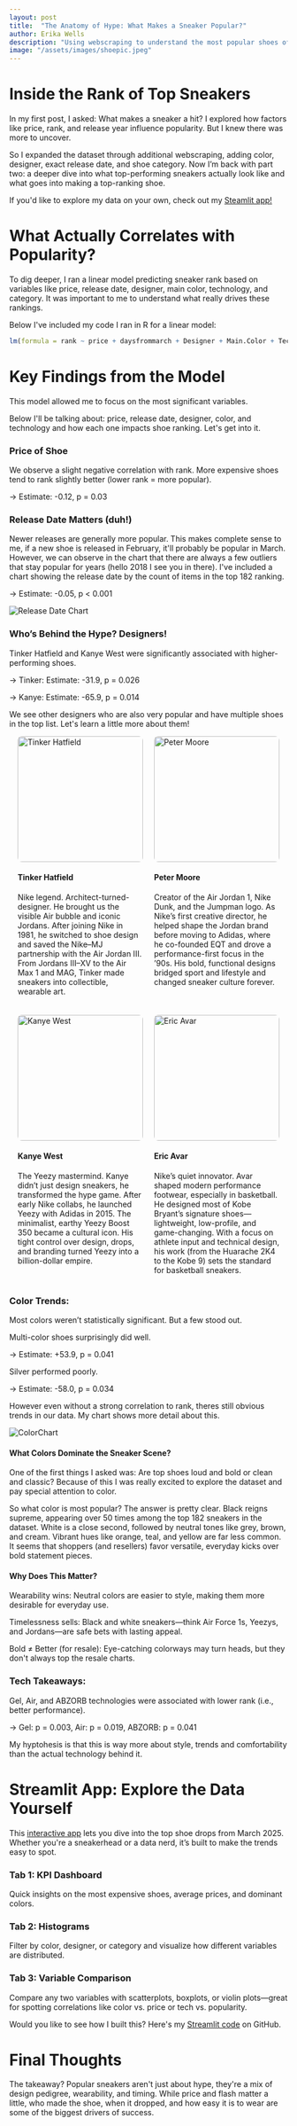 ```yaml
---
layout: post
title:  "The Anatomy of Hype: What Makes a Sneaker Popular?"
author: Erika Wells
description: "Using webscraping to understand the most popular shoes of March 2025 and what makes them stand out."
image: "/assets/images/shoepic.jpeg" 
---
```



# Inside the Rank of Top Sneakers
In my first post, I asked: What makes a sneaker a hit? I explored how factors like price, rank, and release year influence popularity. But I knew there was more to uncover.

So I expanded the dataset through additional webscraping, adding color, designer, exact release date, and shoe category. Now I’m back with part two: a deeper dive into what top-performing sneakers actually look like and what goes into making a top-ranking shoe. 

If you'd like to explore my data on your own, check out my <a href="https://shoeanalysis-rnwj4avdumr7xmuccjtaow.streamlit.app" target="_blank" rel="noopener noreferrer">Steamlit app!</a>

# What Actually Correlates with Popularity?
To dig deeper, I ran a linear model predicting sneaker rank based on variables like price, release date, designer, main color, technology, and category. It was important to me to understand what really drives these rankings. 

Below I've included my code I ran in R for a linear model:

```r
lm(formula = rank ~ price + daysfrommarch + Designer + Main.Color + Technology + Category, data = goatdata)
```

# Key Findings from the Model
This model allowed me to focus on the most significant variables. 

Below I'll be talking about: price, release date, designer, color, and technology and how each one impacts shoe ranking. Let's get into it. 

### Price of Shoe 
We observe a slight negative correlation with rank. More expensive shoes tend to rank slightly better (lower rank = more popular).

 → Estimate: -0.12, p = 0.03

### Release Date Matters (duh!)
Newer releases are generally more popular. This makes complete sense to me, if a new shoe is released in February, it'll probably be popular in March. However, we can observe in the chart that there are always a few outliers that stay popular for years (hello 2018 I see you in there). I've included a chart showing the release date by the count of items in the top 182 ranking. 

 → Estimate: -0.05, p < 0.001

   ![Release Date Chart](https://raw.githubusercontent.com/ErikaWells/myblog/main/assets/images/releasedatechart.png)


### Who’s Behind the Hype? Designers!
Tinker Hatfield and Kanye West were significantly associated with higher-performing shoes.
 
 → Tinker: Estimate: -31.9, p = 0.026

 → Kanye: Estimate: -65.9, p = 0.014

 We see other designers who are also very popular and have multiple shoes in the top list. Let's learn a little more about them! 


<div style="display: flex; flex-wrap: wrap; gap: 20px; justify-content: center;">

  <div style="flex: 0 1 45%; max-width: 45%;">
    <div style="width: 100%; aspect-ratio: 1 / 1; overflow: hidden; border-radius: 8px; margin-bottom: 10px;">
      <img src="https://raw.githubusercontent.com/ErikaWells/myblog/main/assets/images/tinker.jpg" alt="Tinker Hatfield" style="width: 100%; height: 100%; object-fit: cover;" />
    </div>
    <h4>Tinker Hatfield</h4>
    <p>Nike legend. Architect-turned-designer. He brought us the visible Air bubble and iconic Jordans. After joining Nike in 1981, he switched to shoe design and saved the Nike–MJ partnership with the Air Jordan III. From Jordans III–XV to the Air Max 1 and MAG, Tinker made sneakers into collectible, wearable art.</p>
  </div>

  <div style="flex: 0 1 45%; max-width: 45%;">
    <div style="width: 100%; aspect-ratio: 1 / 1; overflow: hidden; border-radius: 8px; margin-bottom: 10px;">
      <img src="https://raw.githubusercontent.com/ErikaWells/myblog/main/assets/images/petermoore.jpg" alt="Peter Moore" style="width: 100%; height: 100%; object-fit: cover;" />
    </div>
    <h4>Peter Moore</h4>
    <p>Creator of the Air Jordan 1, Nike Dunk, and the Jumpman logo. As Nike’s first creative director, he helped shape the Jordan brand before moving to Adidas, where he co-founded EQT and drove a performance-first focus in the ’90s. His bold, functional designs bridged sport and lifestyle and changed sneaker culture forever.</p>
  </div>

  <div style="flex: 0 1 45%; max-width: 45%;">
    <div style="width: 100%; aspect-ratio: 1 / 1; overflow: hidden; border-radius: 8px; margin-bottom: 10px;">
      <img src="https://raw.githubusercontent.com/ErikaWells/myblog/main/assets/images/kanyewest.jpg" alt="Kanye West" style="width: 100%; height: 100%; object-fit: cover;" />
    </div>
    <h4>Kanye West</h4>
    <p>The Yeezy mastermind. Kanye didn’t just design sneakers, he transformed the hype game. After early Nike collabs, he launched Yeezy with Adidas in 2015. The minimalist, earthy Yeezy Boost 350 became a cultural icon. His tight control over design, drops, and branding turned Yeezy into a billion-dollar empire.</p>
  </div>

  <div style="flex: 0 1 45%; max-width: 45%;">
    <div style="width: 100%; aspect-ratio: 1 / 1; overflow: hidden; border-radius: 8px; margin-bottom: 10px;">
      <img src="https://raw.githubusercontent.com/ErikaWells/myblog/main/assets/images/ericavar.jpg" alt="Eric Avar" style="width: 100%; height: 100%; object-fit: cover;" />
    </div>
    <h4>Eric Avar</h4>
    <p>Nike’s quiet innovator. Avar shaped modern performance footwear, especially in basketball. He designed most of Kobe Bryant’s signature shoes—lightweight, low-profile, and game-changing. With a focus on athlete input and technical design, his work (from the Huarache 2K4 to the Kobe 9) sets the standard for basketball sneakers.</p>
  </div>

</div>





### Color Trends:

Most colors weren’t statistically significant. But a few stood out.

Multi-color shoes surprisingly did well.
 
 → Estimate: +53.9, p = 0.041

Silver performed poorly.
 
 → Estimate: -58.0, p = 0.034

However even without a strong correlation to rank, theres still obvious trends in our data. My chart shows more detail about this. 
 
   ![ColorChart](https://raw.githubusercontent.com/ErikaWells/myblog/main/assets/images/colorchart.png)


#### What Colors Dominate the Sneaker Scene?
One of the first things I asked was: Are top shoes loud and bold or clean and classic? Because of this I was really excited to explore the dataset and pay special attention to color. 

So what color is most popular? The answer is pretty clear. Black reigns supreme, appearing over 50 times among the top 182 sneakers in the dataset. White is a close second, followed by neutral tones like grey, brown, and cream.
Vibrant hues like orange, teal, and yellow are far less common. It seems that shoppers (and resellers) favor versatile, everyday kicks over bold statement pieces.


#### Why Does This Matter?
Wearability wins: Neutral colors are easier to style, making them more desirable for everyday use.

Timelessness sells: Black and white sneakers—think Air Force 1s, Yeezys, and Jordans—are safe bets with lasting appeal.

Bold ≠ Better (for resale): Eye-catching colorways may turn heads, but they don't always top the resale charts.



### Tech Takeaways:

Gel, Air, and ABZORB technologies were associated with lower rank (i.e., better performance).
 
 → Gel: p = 0.003, Air: p = 0.019, ABZORB: p = 0.041

My hyptohesis is that this is way more about style, trends and comfortability than the actual technology behind it. 


# Streamlit App: Explore the Data Yourself
This <a href="https://shoeanalysis-rnwj4avdumr7xmuccjtaow.streamlit.app" target="_blank" rel="noopener noreferrer">interactive app</a> lets you dive into the top shoe drops from March 2025. Whether you're a sneakerhead or a data nerd, it’s built to make the trends easy to spot.

### Tab 1: KPI Dashboard
Quick insights on the most expensive shoes, average prices, and dominant colors.

### Tab 2: Histograms
Filter by color, designer, or category and visualize how different variables are distributed.

### Tab 3: Variable Comparison
Compare any two variables with scatterplots, boxplots, or violin plots—great for spotting correlations like color vs. price or tech vs. popularity.

Would you like to see how I built this? Here's my <a href="https://github.com/ErikaWells/ShoeAnalysis/blob/main/StreamlitGOAT.py" target="_blank" rel="noopener noreferrer">Streamlit code</a> on GitHub.

# Final Thoughts
The takeaway? Popular sneakers aren't just about hype, they're a mix of design pedigree, wearability, and timing. While price and flash matter a little, who made the shoe, when it dropped, and how easy it is to wear are some of the biggest drivers of success.

